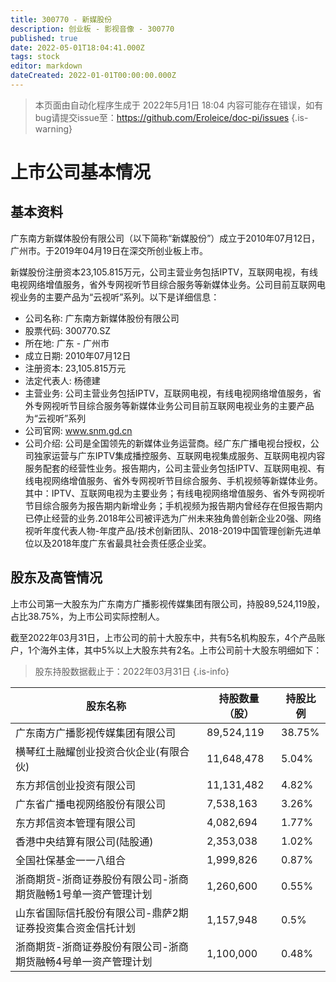 ```yaml
---
title: 300770 - 新媒股份
description: 创业板 - 影视音像 - 300770
published: true
date: 2022-05-01T18:04:41.000Z
tags: stock
editor: markdown
dateCreated: 2022-01-01T00:00:00.000Z
---
```


> 本页面由自动化程序生成于 2022年5月1日 18:04
> 内容可能存在错误，如有bug请提交issue至：https://github.com/Eroleice/doc-pi/issues
{.is-warning}

# 上市公司基本情况

## 基本资料

广东南方新媒体股份有限公司（以下简称“新媒股份”）成立于2010年07月12日，广州市。于2019年04月19日在深交所创业板上市。

新媒股份注册资本23,105.815万元，公司主营业务包括IPTV，互联网电视，有线电视网络增值服务，省外专网视听节目综合服务等新媒体业务。公司目前互联网电视业务的主要产品为“云视听”系列。以下是详细信息：

- 公司名称: 广东南方新媒体股份有限公司
- 股票代码: 300770.SZ
- 所在地: 广东 - 广州市
- 成立日期: 2010年07月12日
- 注册资本: 23,105.815万元
- 法定代表人: 杨德建
- 主营业务: 公司主营业务包括IPTV，互联网电视，有线电视网络增值服务，省外专网视听节目综合服务等新媒体业务公司目前互联网电视业务的主要产品为“云视听”系列
- 公司官网: www.snm.gd.cn
- 公司介绍: 公司是全国领先的新媒体业务运营商。经广东广播电视台授权，公司独家运营与广东IPTV集成播控服务、互联网电视集成服务、互联网电视内容服务配套的经营性业务。报告期内，公司主营业务包括IPTV、互联网电视、有线电视网络增值服务、省外专网视听节目综合服务、手机视频等新媒体业务。其中：IPTV、互联网电视为主要业务；有线电视网络增值服务、省外专网视听节目综合服务为报告期内新增业务；手机视频为报告期内曾经存在但报告期内已停止经营的业务.2018年公司被评选为广州未来独角兽创新企业20强、网络视听年度代表人物-年度产品/技术创新团队、2018-2019中国管理创新先进单位以及2018年度广东省最具社会责任感企业奖。


## 股东及高管情况

上市公司第一大股东为广东南方广播影视传媒集团有限公司，持股89,524,119股，占比38.75%，为上市公司实际控制人。

截至2022年03月31日，上市公司的前十大股东中，共有5名机构股东，4个产品账户，1个海外主体，其中5%以上大股东共有2名。上市公司前十大股东明细如下：

> 股东持股数据截止于：2022年03月31日
{.is-info}

| 股东名称 | 持股数量（股） | 持股比例 |
| --- | --- | --- |
| 广东南方广播影视传媒集团有限公司 | 89,524,119 | 38.75% |
| 横琴红土融耀创业投资合伙企业(有限合伙) | 11,648,478 | 5.04% |
| 东方邦信创业投资有限公司 | 11,131,482 | 4.82% |
| 广东省广播电视网络股份有限公司 | 7,538,163 | 3.26% |
| 东方邦信资本管理有限公司 | 4,082,694 | 1.77% |
| 香港中央结算有限公司(陆股通) | 2,353,038 | 1.02% |
| 全国社保基金一一八组合 | 1,999,826 | 0.87% |
| 浙商期货-浙商证券股份有限公司-浙商期货融畅1号单一资产管理计划 | 1,260,600 | 0.55% |
| 山东省国际信托股份有限公司-鼎萨2期证券投资集合资金信托计划 | 1,157,948 | 0.5% |
| 浙商期货-浙商证券股份有限公司-浙商期货融畅4号单一资产管理计划 | 1,100,000 | 0.48% |





